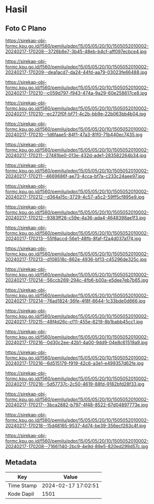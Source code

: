 # Hasil

## Foto C Plano

https://sirekap-obj-formc.kpu.go.id/f560/pemilu/pdpr/15/05/05/20/10/1505052010002-20240217-170208--3726b8e7-3b45-48eb-b4cf-aff097ecbce4.jpg

https://sirekap-obj-formc.kpu.go.id/f560/pemilu/pdpr/15/05/05/20/10/1505052010002-20240217-170209--dea1acd7-da24-44fd-aa79-03023fe66488.jpg

https://sirekap-obj-formc.kpu.go.id/f560/pemilu/pdpr/15/05/05/20/10/1505052010002-20240217-170210--c059d797-f943-474a-9a29-60e258617ce8.jpg

https://sirekap-obj-formc.kpu.go.id/f560/pemilu/pdpr/15/05/05/20/10/1505052010002-20240217-170210--ec272f0f-bf71-4c2b-bb9e-22b063bb4b04.jpg

https://sirekap-obj-formc.kpu.go.id/f560/pemilu/pdpr/15/05/05/20/10/1505052010002-20240217-170210--1d6faae5-84f1-47a3-81f0-71b440ec7435.jpg

https://sirekap-obj-formc.kpu.go.id/f560/pemilu/pdpr/15/05/05/20/10/1505052010002-20240217-170211--27481be0-013e-432d-ade1-283582264b34.jpg

https://sirekap-obj-formc.kpu.go.id/f560/pemilu/pdpr/15/05/05/20/10/1505052010002-20240217-170211--4669686f-ae73-4cca-bf7a-c233c24aee97.jpg

https://sirekap-obj-formc.kpu.go.id/f560/pemilu/pdpr/15/05/05/20/10/1505052010002-20240217-170212--d364a15c-3729-4c57-a5c2-59ff5cf895e9.jpg

https://sirekap-obj-formc.kpu.go.id/f560/pemilu/pdpr/15/05/05/20/10/1505052010002-20240217-170212--9383ff26-c59e-4a36-ada4-4648398ae1f3.jpg

https://sirekap-obj-formc.kpu.go.id/f560/pemilu/pdpr/15/05/05/20/10/1505052010002-20240217-170213--55f8accd-56e1-48fb-8faf-f2a4d037a174.jpg

https://sirekap-obj-formc.kpu.go.id/f560/pemilu/pdpr/15/05/05/20/10/1505052010002-20240217-170213--d108518c-862e-4936-bf13-c45296de325c.jpg

https://sirekap-obj-formc.kpu.go.id/f560/pemilu/pdpr/15/05/05/20/10/1505052010002-20240217-170214--56ccb269-294c-4fb6-b00a-e5dee7eb7b65.jpg

https://sirekap-obj-formc.kpu.go.id/f560/pemilu/pdpr/15/05/05/20/10/1505052010002-20240217-170214--76ad1824-36fe-4f8f-8644-1c33bde0d666.jpg

https://sirekap-obj-formc.kpu.go.id/f560/pemilu/pdpr/15/05/05/20/10/1505052010002-20240217-170215--48f4d26c-cf11-455e-8219-8b1babb45cc1.jpg

https://sirekap-obj-formc.kpu.go.id/f560/pemilu/pdpr/15/05/05/20/10/1505052010002-20240217-170216--0d30c2ee-42b1-4a00-9dd9-04e8c61519a9.jpg

https://sirekap-obj-formc.kpu.go.id/f560/pemilu/pdpr/15/05/05/20/10/1505052010002-20240217-170216--6d515179-f919-42c6-a3e1-e499357d62fe.jpg

https://sirekap-obj-formc.kpu.go.id/f560/pemilu/pdpr/15/05/05/20/10/1505052010002-20240217-170216--5d57737c-2c50-4619-88fd-9182bfd28f33.jpg

https://sirekap-obj-formc.kpu.go.id/f560/pemilu/pdpr/15/05/05/20/10/1505052010002-20240217-170217--3bca2882-b797-4f48-8522-67d04897773e.jpg

https://sirekap-obj-formc.kpu.go.id/f560/pemilu/pdpr/15/05/05/20/10/1505052010002-20240217-170218--15d48165-9537-4d74-be39-356ecf263c4f.jpg

https://sirekap-obj-formc.kpu.go.id/f560/pemilu/pdpr/15/05/05/20/10/1505052010002-20240217-170208--71661140-2bc9-4e9d-89e5-820ed299d57c.jpg


## Metadata

| Key        | Value               |
| ---------- | ------------------- |
| Time Stamp | 2024-02-17 17:02:51 |
| Kode Dapil | 1501                |




